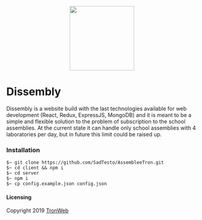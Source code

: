 <p align="center">
  <img width="170" height="170" src="https://www.tronweb.it/wp-content/uploads/2018/09/tw-logo.png">
</p>

# Dissembly
Dissembly is a website build with the last technologies available for web development (React, Redux, ExpressJS, MongoDB) and it is meant to be a simple and flexible solution to the problem of subscription to the school assemblies.
At the current state it can handle only school assemblies with 4 laboratories per day, but in future this limit could be raised up.

### Installation
```
$~ git clone https://github.com/SadTesto/AssembleeTron.git
$~ cd client && npm i
$~ cd server
$~ npm i
$~ cp config.example.json config.json
```

#### Licensing
Copyright 2019 [TronWeb](https://www.tronweb.it)
